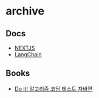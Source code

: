 # archive

## Docs
- [NEXTJS](./nextjs/nextjs.md)
- [LangChain](./langchain/langchain.md)

## Books
- [Do it! 알고리즘 코딩 테스트 자바편](./java_coding_test/javaCodingTest.md)